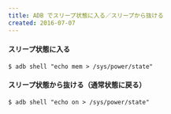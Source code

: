 ```yaml
---
title: ADB でスリープ状態に入る／スリープから抜ける
created: 2016-07-07
---
```


#### スリープ状態に入る

```
$ adb shell "echo mem > /sys/power/state"
```

#### スリープ状態から抜ける（通常状態に戻る）

```
$ adb shell "echo on > /sys/power/state"
```

